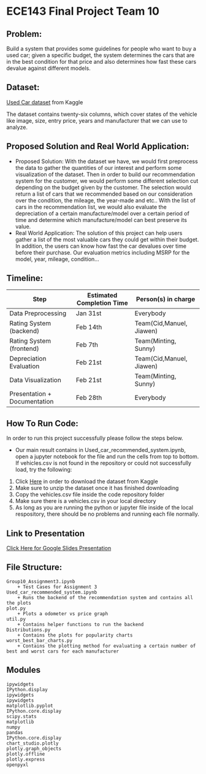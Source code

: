 # ECE143 Final Project Team 10


## Problem: 
Build a system that provides some guidelines for people who want to buy a used car; given a specific budget, the system determines the cars that are in the best condition for that price and also determines how fast these cars devalue against different models.
## Dataset: 
[Used Car dataset](https://www.kaggle.com/austinreese/craigslist-carstrucks-data) from Kaggle

The dataset contains twenty-six columns, which cover states of the vehicle like image, size, entry price, years and manufacturer that we can use to analyze.
## Proposed Solution and Real World Application:
- Proposed Solution: With the dataset we have, we would first preprocess the data to gather the quantities of our interest and perform some visualization of the dataset. Then in order to build our recommendation system for the customer, we would perform some different selection cut depending on the budget given by the customer. The selection would return a list of cars that we recommended based on our consideration over the condition, the mileage, the year-made and etc.. With the list of cars in the recommendation list, we would also evaluate the depreciation of a certain manufacture/model over a certain period of time and determine which manufacture/model can best preserve its value.
- Real World Application: The solution of this project can help users gather a list of the most valuable cars they could get within their budget. In addition, the users can know how fast the car devalues over time before their purchase. Our evaluation metrics including MSRP for the model, year, mileage, condition… 

## Timeline:
|  Step                        | Estimated Completion Time | Person(s) in charge      |
|------------------------------|---------------------------|--------------------------|
| Data Preprocessing           | Jan 31st                  | Everybody                |
| Rating System (backend)      | Feb 14th                  | Team(Cid,Manuel, Jiawen) |
| Rating System (frontend)     | Feb 7th                   | Team(Minting, Sunny)     |
| Depreciation Evaluation      | Feb 21st                  | Team(Cid,Manuel, Jiawen) |
| Data Visualization           | Feb 21st                  | Team(Minting, Sunny)     |
| Presentation + Documentation | Feb 28th                  | Everybody                |


## How To Run Code:
In order to run this project successfully please follow the steps below.<br>
- Our main result contains in Used_car_recommended_system.ipynb, open a jupyter notebook for the file and run the cells from top to bottom. 
If vehicles.csv is not found in the repository or could not successfully load, try the following: 
1. Click [Here](https://www.kaggle.com/austinreese/craigslist-carstrucks-data) in order to download the dataset from Kaggle
2. Make sure to unzip the dataset once it has finished downloading
3. Copy the vehicles.csv file inside the code repository folder
4. Make sure there is a vehicles.csv in your local directory
5. As long as you are running the python or jupyter file inside of the local respository, there should be no problems and running each file normally.
        
## Link to Presentation
[Click Here for Google Slides Presentation](https://docs.google.com/presentation/d/1JSlg4pieSZyxN_lUIDyFe51r9pSUTss_vcwsqD657C8/edit?usp=sharing)
## File Structure:
    Group10_Assignment3.ipynb
        + Test Cases for Assignment 3
    Used_car_recommended_system.ipynb
        + Runs the backend of the recommendation system and contains all the plots
    plot.py
        + Plots a odometer vs price graph
    util.py
        + Contains helper functions to run the backend
    Distributions.py
        + Contains the plots for popularity charts
    worst_best_bar_charts.py
        + Contains the plotting method for evaluating a certain number of best and worst cars for each manufacturer
## Modules
    ipywidgets
    IPython.display
    ipywidgets
    ipywidgets
    matplotlib.pyplot
    IPython.core.display
    scipy.stats
    matplotlib 
    numpy
    pandas
    IPython.core.display
    chart_studio.plotly
    plotly.graph_objects
    plotly.offline
    plotly.express
    openpyxl
